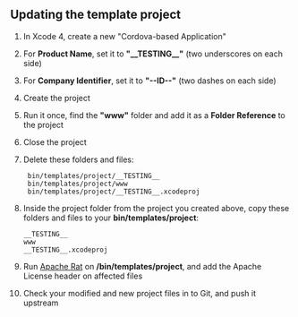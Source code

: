 <!--
#
# Licensed to the Apache Software Foundation (ASF) under one
# or more contributor license agreements.  See the NOTICE file
# distributed with this work for additional information
# regarding copyright ownership.  The ASF licenses this file
# to you under the Apache License, Version 2.0 (the
# "License"); you may not use this file except in compliance
# with the License.  You may obtain a copy of the License at
# 
# http://www.apache.org/licenses/LICENSE-2.0
# 
# Unless required by applicable law or agreed to in writing,
# software distributed under the License is distributed on an
# "AS IS" BASIS, WITHOUT WARRANTIES OR CONDITIONS OF ANY
#  KIND, either express or implied.  See the License for the
# specific language governing permissions and limitations
# under the License.
#
-->

Updating the template project
-----------------------------

1. In Xcode 4, create a new "Cordova-based Application"
2. For **Product Name**, set it to **"\_\_TESTING\_\_"** (two underscores on each side)
3. For **Company Identifier**, set it to **"--ID--"** (two dashes on each side)
4. Create the project
5. Run it once, find the **"www"** folder and add it as a **Folder Reference** to the project
6. Close the project
7. Delete these folders and files:

        bin/templates/project/__TESTING__
        bin/templates/project/www
        bin/templates/project/__TESTING__.xcodeproj

8. Inside the project folder from the project you created above, copy these folders and files to your **bin/templates/project**:

       __TESTING__
       www
       __TESTING__.xcodeproj
       
9. Run [Apache Rat](http://incubator.apache.org/rat/index.html) on **/bin/templates/project**, and add the Apache License header on affected files
10. Check your modified and new project files in to Git, and push it upstream
